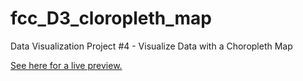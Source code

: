 # fcc_D3_cloropleth_map
Data Visualization Project #4 - Visualize Data with a Choropleth Map

[See here for a live preview.](https://a-boho.github.io/fcc_D3_cloropleth_map/)
